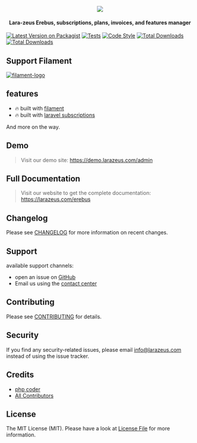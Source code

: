 <p align="center">
<a href="https://larazeus.com"><img src="https://larazeus.com/images/erebus-banner.png?v=1" /></a>
</p>

<h4 align="center">Lara-zeus Erebus, subscriptions, plans, invoices, and features manager</h4>

<p align="center">

[![Latest Version on Packagist](https://img.shields.io/packagist/v/lara-zeus/erebus.svg?style=flat-square)](https://packagist.org/packages/lara-zeus/erebus)
[![Tests](https://img.shields.io/github/actions/workflow/status/lara-zeus/erebus/run-tests.yml?label=tests&style=flat-square&branch=main)](https://github.com/lara-zeus/erebus/actions?query=workflow%3Arun-tests+branch%3Amain)
[![Code Style](https://img.shields.io/github/actions/workflow/status/lara-zeus/erebus/fix-php-code-style-issues.yml?label=code-style&flat-square)](https://github.com/lara-zeus/erebus/actions?query=workflow%3Afix-php-code-style-issues+branch%3Amain)
[![Total Downloads](https://img.shields.io/packagist/dt/lara-zeus/erebus.svg?style=flat-square)](https://packagist.org/packages/lara-zeus/erebus)
[![Total Downloads](https://img.shields.io/github/stars/lara-zeus/erebus?style=flat-square)](https://github.com/lara-zeus/erebus)

</p>

## Support Filament

<a href="https://github.com/sponsors/danharrin">
<img alt="filament-logo" src="https://larazeus.com/images/filament-sponsor-banner.png">
</a>

## features
- 🔥 built with [filament](https://filamentadmin.com)
- 🔥 built with [laravel subscriptions](https://github.com/still-code/laravel-subscriptions)

And more on the way.

## Demo

> Visit our demo site: https://demo.larazeus.com/admin


## Full Documentation

> Visit our website to get the complete documentation: https://larazeus.com/erebus

## Changelog

Please see [CHANGELOG](CHANGELOG.md) for more information on recent changes.

## Support
available support channels:

* open an issue on [GitHub](https://github.com/lara-zeus/erebus/issues)
* Email us using the [contact center](https://larazeus.com/contact-us)

## Contributing

Please see [CONTRIBUTING](CONTRIBUTING.md) for details.

## Security

If you find any security-related issues, please email info@larazeus.com instead of using the issue tracker.

## Credits

-   [php coder](https://github.com/atmonshi)
-   [All Contributors](../../contributors)

## License

The MIT License (MIT). Please have a look at [License File](LICENSE.md) for more information.
